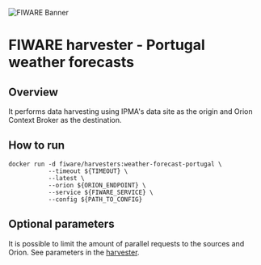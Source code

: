 ![FIWARE Banner](https://nexus.lab.fiware.org/content/images/fiware-logo1.png) ​

# FIWARE harvester - Portugal weather forecasts

## Overview

It performs data harvesting using IPMA's data site as the origin and Orion
Context Broker as the destination.

## How to run

```console
docker run -d fiware/harvesters:weather-forecast-portugal \
           --timeout ${TIMEOUT} \
           --latest \
           --orion ${ORION_ENDPOINT} \
           --service ${FIWARE_SERVICE} \
           --config ${PATH_TO_CONFIG}
```

## Optional parameters

It is possible to limit the amount of parallel requests to the sources and
Orion. See parameters in the [harvester](./portugal_weather_forecast.py).
